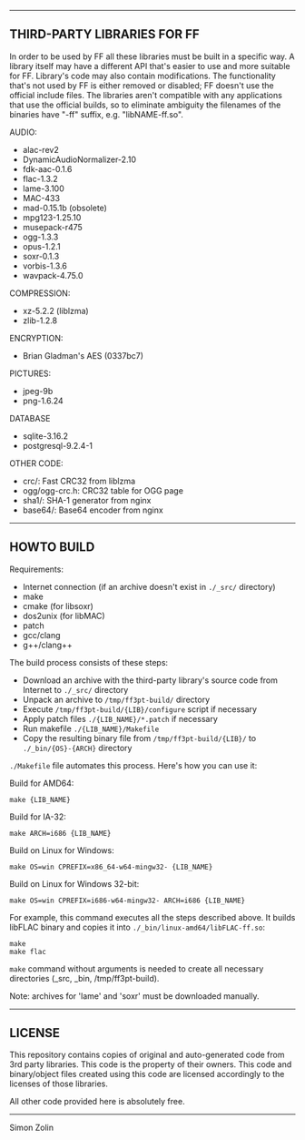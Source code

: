 ---------------
THIRD-PARTY LIBRARIES FOR FF
---------------

In order to be used by FF all these libraries must be built in a specific way.
A library itself may have a different API that's easier to use and more suitable for FF.
Library's code may also contain modifications.
The functionality that's not used by FF is either removed or disabled; FF doesn't use the official include files.
The libraries aren't compatible with any applications that use the official builds, so to eliminate ambiguity the filenames of the binaries have "-ff" suffix, e.g. "libNAME-ff.so".

AUDIO:
* alac-rev2
* DynamicAudioNormalizer-2.10
* fdk-aac-0.1.6
* flac-1.3.2
* lame-3.100
* MAC-433
* mad-0.15.1b (obsolete)
* mpg123-1.25.10
* musepack-r475
* ogg-1.3.3
* opus-1.2.1
* soxr-0.1.3
* vorbis-1.3.6
* wavpack-4.75.0

COMPRESSION:
* xz-5.2.2 (liblzma)
* zlib-1.2.8

ENCRYPTION:
* Brian Gladman's AES (0337bc7)

PICTURES:
* jpeg-9b
* png-1.6.24

DATABASE
* sqlite-3.16.2
* postgresql-9.2.4-1

OTHER CODE:
* crc/: Fast CRC32 from liblzma
* ogg/ogg-crc.h: CRC32 table for OGG page
* sha1/: SHA-1 generator from nginx
* base64/: Base64 encoder from nginx

---------------
HOWTO BUILD
---------------

Requirements:
* Internet connection (if an archive doesn't exist in `./_src/` directory)
* make
* cmake (for libsoxr)
* dos2unix (for libMAC)
* patch
* gcc/clang
* g++/clang++

The build process consists of these steps:
* Download an archive with the third-party library's source code from Internet to `./_src/` directory
* Unpack an archive to `/tmp/ff3pt-build/` directory
* Execute `/tmp/ff3pt-build/{LIB}/configure` script if necessary
* Apply patch files `./{LIB_NAME}/*.patch` if necessary
* Run makefile `./{LIB_NAME}/Makefile`
* Copy the resulting binary file from `/tmp/ff3pt-build/{LIB}/` to `./_bin/{OS}-{ARCH}` directory

`./Makefile` file automates this process.  Here's how you can use it:

Build for AMD64:

	make {LIB_NAME}

Build for IA-32:

	make ARCH=i686 {LIB_NAME}

Build on Linux for Windows:

	make OS=win CPREFIX=x86_64-w64-mingw32- {LIB_NAME}

Build on Linux for Windows 32-bit:

	make OS=win CPREFIX=i686-w64-mingw32- ARCH=i686 {LIB_NAME}

For example, this command executes all the steps described above.  It builds libFLAC binary and copies it into `./_bin/linux-amd64/libFLAC-ff.so`:

	make
	make flac

`make` command without arguments is needed to create all necessary directories (_src, _bin, /tmp/ff3pt-build).

Note: archives for 'lame' and 'soxr' must be downloaded manually.

---------------
LICENSE
---------------

This repository contains copies of original and auto-generated code from 3rd party libraries.  This code is the property of their owners.  This code and binary/object files created using this code are licensed accordingly to the licenses of those libraries.

All other code provided here is absolutely free.

---------------

Simon Zolin
